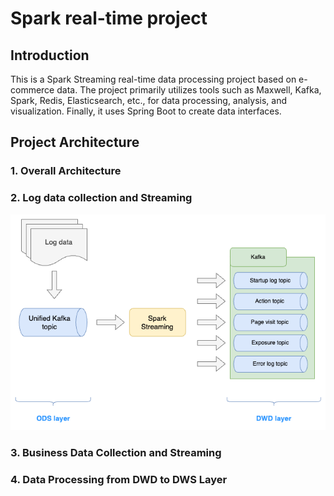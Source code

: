 # Spark real-time project
## Introduction
This is a Spark Streaming real-time data processing project based on e-commerce data. The project primarily utilizes tools such as Maxwell, Kafka, Spark, Redis, Elasticsearch, etc., for data processing, analysis, and visualization. Finally, it uses Spring Boot to create data interfaces.

## Project Architecture
### 1. Overall Architecture
### 2. Log data collection and Streaming

![Architecture ODS to DWD](https://github.com/PetitPoissonL/Project-Description-Image/blob/e9ccb0cfab86788b0e09fa492d9a0f5539bf13f3/project_Spark_Streaming/ODS_to_DWD.png)

### 3. Business Data Collection and Streaming
### 4. Data Processing from DWD to DWS Layer